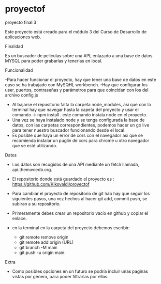 # proyectof

proyecto final 3

Este proyecto está creado para el módulo 3 del Curso de Desarrollo de aplicaciones web.

Finalidad

Es un buscador de peliculas sobre una API, enlazado a una base de datos MYSQL para poder grabarlas y tenerlas en local.

Funcionalidad

-Para hacer funcionar el proyecto, hay que tener una base de datos en este caso se ha trabajado con MySQHL workbench.
-Hay que configurar los user, puertos, contraseñas y parámetros para que coincidan con los del archivo config.js
- Al bajarse el repositorio falta la carpeta node_modules, así que con la terminal hay que navegar hasta la capeta del proyecto y usar el comando -> npm install . este comando instala node en el proyecto.
- Una vez se haya instalado node y se tenga configurada la base de datos, con las carpetas correspondientes, podemos hacer un go live para tener nuestro buscador funcionando desde el local.
- Es posible que haya un error de cors con el navegador así que se recomienda instalar un puglin de cors para chrome u otro navegador que se esté utilizando.

Datos

- Los datos son recogidos de una API mediante un fetch llamada, api.themoviedb.org.
- El repositorio donde está guardado el proyecto es : https://github.com/Kikovaldi/proyectof
- Para cambiar el proyecto de repositorio de git hab hay que seguir los siguientes pasos, una vez hechos al hacer git add, commit push, se subiran a su repositorio. 

- Primeramente debes crear un repositorio vacío en github y copiar el enlace.
- en la terminal en la carpeta del proyecto debemos escribir:
    - git remote remove origin
    - git remote add origin (URL)
    - git branch -M main
    - git push -u origin main

Extra

- Como posibles opciones en un futuro se podría incluir unas paginas vistas por género, para poder filtrarlas por ellos.


